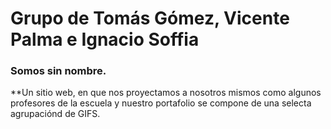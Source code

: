 # Grupo de Tomás Gómez, Vicente Palma e Ignacio Soffia

### Somos sin nombre.

**Un sitio web, en que nos proyectamos a nosotros mismos como algunos profesores de la escuela y nuestro portafolio se compone de una selecta agrupaciónd de GIFS.
